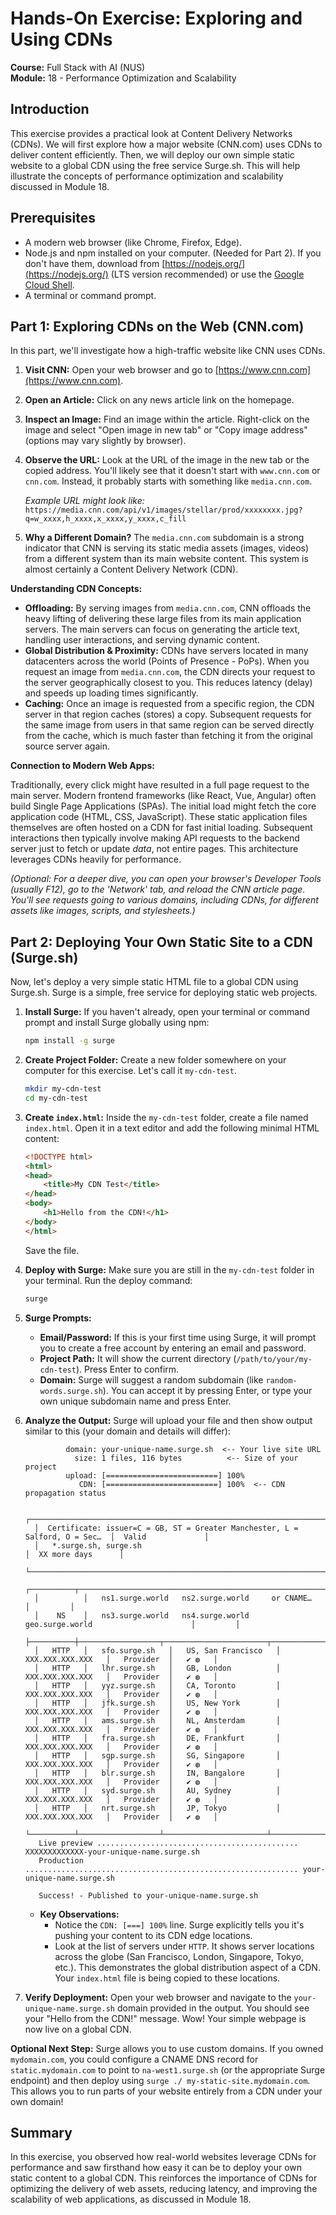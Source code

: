 # Hands-On Exercise: Exploring and Using CDNs

**Course:** Full Stack with AI (NUS)   
**Module:** 18 - Performance Optimization and Scalability

## Introduction

This exercise provides a practical look at Content Delivery Networks (CDNs). We will first explore how a major website (CNN.com) uses CDNs to deliver content efficiently. Then, we will deploy our own simple static website to a global CDN using the free service Surge.sh. This will help illustrate the concepts of performance optimization and scalability discussed in Module 18.

## Prerequisites

*   A modern web browser (like Chrome, Firefox, Edge).
*   Node.js and npm installed on your computer. (Needed for Part 2). If you don't have them, download from [https://nodejs.org/](https://nodejs.org/) (LTS version recommended) or use the [Google Cloud Shell](https://ssh.cloud.google.com/).
*   A terminal or command prompt.

## Part 1: Exploring CDNs on the Web (CNN.com)

In this part, we'll investigate how a high-traffic website like CNN uses CDNs.

1.  **Visit CNN:** Open your web browser and go to [https://www.cnn.com](https://www.cnn.com).
2.  **Open an Article:** Click on any news article link on the homepage.
3.  **Inspect an Image:** Find an image within the article. Right-click on the image and select "Open image in new tab" or "Copy image address" (options may vary slightly by browser).
4.  **Observe the URL:** Look at the URL of the image in the new tab or the copied address. You'll likely see that it doesn't start with `www.cnn.com` or `cnn.com`. Instead, it probably starts with something like `media.cnn.com`.

    *Example URL might look like:* `https://media.cnn.com/api/v1/images/stellar/prod/xxxxxxxx.jpg?q=w_xxxx,h_xxxx,x_xxxx,y_xxxx,c_fill`

5.  **Why a Different Domain?** The `media.cnn.com` subdomain is a strong indicator that CNN is serving its static media assets (images, videos) from a different system than its main website content. This system is almost certainly a Content Delivery Network (CDN).

**Understanding CDN Concepts:**

*   **Offloading:** By serving images from `media.cnn.com`, CNN offloads the heavy lifting of delivering these large files from its main application servers. The main servers can focus on generating the article text, handling user interactions, and serving dynamic content.
*   **Global Distribution & Proximity:** CDNs have servers located in many datacenters across the world (Points of Presence - PoPs). When you request an image from `media.cnn.com`, the CDN directs your request to the server geographically closest to you. This reduces latency (delay) and speeds up loading times significantly.
*   **Caching:** Once an image is requested from a specific region, the CDN server in that region caches (stores) a copy. Subsequent requests for the same image from users in that same region can be served directly from the cache, which is much faster than fetching it from the original source server again.

**Connection to Modern Web Apps:**

Traditionally, every click might have resulted in a full page request to the main server. Modern frontend frameworks (like React, Vue, Angular) often build Single Page Applications (SPAs). The initial load might fetch the core application code (HTML, CSS, JavaScript). These static application files themselves are often hosted on a CDN for fast initial loading. Subsequent interactions then typically involve making API requests to the backend server just to fetch or update *data*, not entire pages. This architecture leverages CDNs heavily for performance.

*(Optional: For a deeper dive, you can open your browser's Developer Tools (usually F12), go to the 'Network' tab, and reload the CNN article page. You'll see requests going to various domains, including CDNs, for different assets like images, scripts, and stylesheets.)*

## Part 2: Deploying Your Own Static Site to a CDN (Surge.sh)

Now, let's deploy a very simple static HTML file to a global CDN using Surge.sh. Surge is a simple, free service for deploying static web projects.

1.  **Install Surge:** If you haven't already, open your terminal or command prompt and install Surge globally using npm:
    ```bash
    npm install -g surge
    ```

2.  **Create Project Folder:** Create a new folder somewhere on your computer for this exercise. Let's call it `my-cdn-test`.
    ```bash
    mkdir my-cdn-test
    cd my-cdn-test
    ```

3.  **Create `index.html`:** Inside the `my-cdn-test` folder, create a file named `index.html`. Open it in a text editor and add the following minimal HTML content:
    ```html
    <!DOCTYPE html>
    <html>
    <head>
        <title>My CDN Test</title>
    </head>
    <body>
        <h1>Hello from the CDN!</h1>
    </body>
    </html>
    ```
    Save the file.

4.  **Deploy with Surge:** Make sure you are still in the `my-cdn-test` folder in your terminal. Run the deploy command:
    ```bash
    surge
    ```

5.  **Surge Prompts:**
    *   **Email/Password:** If this is your first time using Surge, it will prompt you to create a free account by entering an email and password.
    *   **Project Path:** It will show the current directory (`/path/to/your/my-cdn-test`). Press Enter to confirm.
    *   **Domain:** Surge will suggest a random subdomain (like `random-words.surge.sh`). You can accept it by pressing Enter, or type your own unique subdomain name and press Enter.

6.  **Analyze the Output:** Surge will upload your file and then show output similar to this (your domain and details will differ):

    ```
             domain: your-unique-name.surge.sh  <-- Your live site URL
               size: 1 files, 116 bytes          <-- Size of your project
             upload: [=========================] 100%
                CDN: [=========================] 100%  <-- CDN propagation status

      ┌──────────────────────────────────────────────────────────────────────────────┬────────────────────┐
      │  Certificate: issuer=C = GB, ST = Greater Manchester, L = Salford, O = Sec…  │  Valid             │
      │   *.surge.sh, surge.sh                                                       │  XX more days      │
      └──────────────────────────────────────────────────────────────────────────────┴────────────────────┘
      ┌──────────┬──────────────────────────────────────────────────────────────────────────────┬─────────┐
      │          │   ns1.surge.world   ns2.surge.world     or CNAME…                            │         │
      │    NS    │   ns3.surge.world   ns4.surge.world     geo.surge.world                      │         │
      ├──────────┼──────────────────┬───────────────────────┬─────────────────────┬─────────────┼─────────┤
      │   HTTP   │   sfo.surge.sh   │   US, San Francisco   │   XXX.XXX.XXX.XXX   │   Provider  │   ✔ ◍   │
      │   HTTP   │   lhr.surge.sh   │   GB, London          │   XXX.XXX.XXX.XXX   │   Provider  │   ✔ ◍   │
      │   HTTP   │   yyz.surge.sh   │   CA, Toronto         │   XXX.XXX.XXX.XXX   │   Provider  │   ✔ ◍   │
      │   HTTP   │   jfk.surge.sh   │   US, New York        │   XXX.XXX.XXX.XXX   │   Provider  │   ✔ ◍   │
      │   HTTP   │   ams.surge.sh   │   NL, Amsterdam       │   XXX.XXX.XXX.XXX   │   Provider  │   ✔ ◍   │
      │   HTTP   │   fra.surge.sh   │   DE, Frankfurt       │   XXX.XXX.XXX.XXX   │   Provider  │   ✔ ◍   │
      │   HTTP   │   sgp.surge.sh   │   SG, Singapore       │   XXX.XXX.XXX.XXX   │   Provider  │   ✔ ◍   │
      │   HTTP   │   blr.surge.sh   │   IN, Bangalore       │   XXX.XXX.XXX.XXX   │   Provider  │   ✔ ◍   │
      │   HTTP   │   syd.surge.sh   │   AU, Sydney          │   XXX.XXX.XXX.XXX   │   Provider  │   ✔ ◍   │
      │   HTTP   │   nrt.surge.sh   │   JP, Tokyo           │   XXX.XXX.XXX.XXX   │   Provider  │   ✔ ◍   │
      └──────────┴──────────────────┴───────────────────────┴─────────────────────┴─────────────┴─────────┘
       Live preview ............................................. XXXXXXXXXXXXX-your-unique-name.surge.sh
       Production ............................................................. your-unique-name.surge.sh

       Success! - Published to your-unique-name.surge.sh
    ```

    *   **Key Observations:**
        *   Notice the `CDN: [===] 100%` line. Surge explicitly tells you it's pushing your content to its CDN edge locations.
        *   Look at the list of servers under `HTTP`. It shows server locations across the globe (San Francisco, London, Singapore, Tokyo, etc.). This demonstrates the global distribution aspect of a CDN. Your `index.html` file is being copied to these locations.

7.  **Verify Deployment:** Open your web browser and navigate to the `your-unique-name.surge.sh` domain provided in the output. You should see your "Hello from the CDN!" message. Wow! Your simple webpage is now live on a global CDN.

**Optional Next Step:**
Surge allows you to use custom domains. If you owned `mydomain.com`, you could configure a CNAME DNS record for `static.mydomain.com` to point to `na-west1.surge.sh` (or the appropriate Surge endpoint) and then deploy using `surge ./ my-static-site.mydomain.com`. This allows you to run parts of your website entirely from a CDN under your own domain!

## Summary

In this exercise, you observed how real-world websites leverage CDNs for performance and saw firsthand how easy it can be to deploy your own static content to a global CDN. This reinforces the importance of CDNs for optimizing the delivery of web assets, reducing latency, and improving the scalability of web applications, as discussed in Module 18.